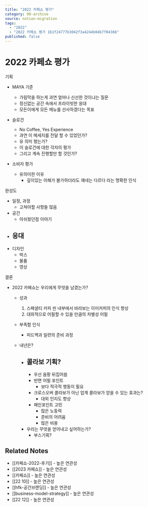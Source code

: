 ```yaml
---
title: "2022 카페쇼 평가"
category: 90-archive
source: notion-migration
tags:
  - "2022"
  - "2022 카페쇼 평가 1b1f24777b3042f3a4244b04b7f04366"
published: false
---
```


# 2022 카페쇼 평가

기획

* MAYA 기준
  * 가림막을 하는게 과연 얼마나 신선한 것이냐는 질문
  * 정신없는 공간 속에서 프라이빗한 응대
  * 모든이에게 모든 메뉴를 선사하겠다는 목표

* 슬로건
  * No Coffee, Yes Experience
  * 과연 이 메세지를 전달 할 수 있었던가?
  * 유 의미 했는가?
  * 이 슬로건에 대한 각자의 평가
  * 그리고 계속 진행할만 할 것인가?

* 소비자 평가
  * 유의미한 이유
    * 깊이있는 이해가 불가하더라도 쟤네는 다르다 라는 명확한 인식

완성도

* 일정, 과정
  * 고쳐야할 사항들 많음
* 공간
  * 아쉬웠던점 이야기
* ## 응대
* 디자인
  * 박스
  * 물품
  * 영상

결론

* 2022 카페쇼는 우리에게 무엇을 남겼는가?
  * 성과
    1. 스페셜티 커피 씬 내부에서 바라보는 이미커피의 인식 향상
    2. 대외적으로 어필할 수 있을 만큼의 차별성 어필

  * 부족함 인식
    * 피드백과 일련의 준비 과정

  * 내년은?
    * ## 콜라보 기획?
      * 우선 옴팡 뒤집어씀
      * 반면 어필 포인트
        * 보다 적극적 행동이 필요
      * 크로스오버 콜라보가 아닌 업계 콜라보가 얻을 수 있는 효과는?
        * 대외 인지도 향상
      * 패인포인트 고민
        * 많은 노동력
        * 준비의 어려움
        * 많은 비용
    * 우리는 무엇을 얻어내고 싶어하는가?
      * 부스기획?

## Related Notes
- [[카페쇼-2022-후기]] - 높은 연관성
- [[2023 카페쇼]] - 높은 연관성
- [[카페쇼]] - 높은 연관성
- [[22 10]] - 높은 연관성
- [[hfk-공간브랜딩]] - 높은 연관성
- [[business-model-strategy]] - 높은 연관성
- [[22 12]] - 높은 연관성
